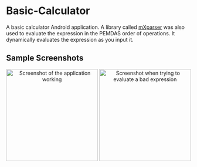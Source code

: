 # Basic-Calculator

A basic calculator Android application. A library called [mXparser](http://mathparser.org/) was also used to evaluate the expression in the PEMDAS order of operations. It dynamically evaluates the expression as you input it. 

## Sample Screenshots
<p align="center">
  <img src="https://pbs.twimg.com/media/DQC7Sp-U8AEEdFT.jpg" width="250" alt="Screenshot of the application working">
  <img src="https://pbs.twimg.com/media/DQC7UfnUQAAgxRG.jpg" width="250" alt="Screenshot when trying to evaluate a bad expression">
</p>
